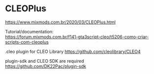# CLEOPlus
https://www.mixmods.com.br/2020/03/CLEOPlus.html  

Tutorial/documentation:  
https://forum.mixmods.com.br/f141-gta3script-cleo/t5206-como-criar-scripts-com-cleoplus

.cleo plugin for CLEO Library
https://github.com/cleolibrary/CLEO4  

plugin-sdk and CLEO SDK are required  
https://github.com/DK22Pac/plugin-sdk
